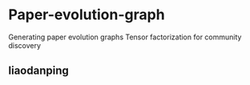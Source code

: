 # Paper-evolution-graph
Generating paper evolution graphs
Tensor factorization for community discovery    

## liaodanping